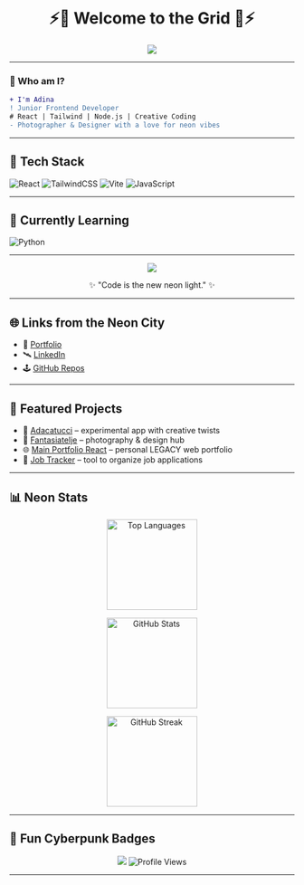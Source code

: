 <h1 align="center">⚡👾 Welcome to the Grid 👾⚡</h1>
<p align="center">
  <img src="https://img.shields.io/badge/Status-Coding%20in%20the%20Neon%20City-ff00ff?style=for-the-badge&logo=github" />
</p>

---

### 🌌 Who am I?
```diff
+ I'm Adina
! Junior Frontend Developer
# React | Tailwind | Node.js | Creative Coding
- Photographer & Designer with a love for neon vibes
```
---

## 🚀 Tech Stack
![React](https://img.shields.io/badge/React-00d8ff?style=for-the-badge&logo=react&logoColor=black)
![TailwindCSS](https://img.shields.io/badge/Tailwind-38b2ac?style=for-the-badge&logo=tailwind-css&logoColor=black)
![Vite](https://img.shields.io/badge/Vite-646CFF?style=for-the-badge&logo=vite&logoColor=FFD62E)
![JavaScript](https://img.shields.io/badge/JavaScript-f7df1e?style=for-the-badge&logo=javascript&logoColor=black)

---

## 🧪 Currently Learning
![Python](https://img.shields.io/badge/Python-3776AB?style=for-the-badge&logo=python&logoColor=white)

---

<p align="center"> <img src="https://img.shields.io/badge/Cyberpunk_Mode-ON-ff00ff?style=for-the-badge&logo=github&logoColor=black" /> </p> <p align="center">✨ "Code is the new neon light." ✨</p>

---

## 🌐 Links from the Neon City
- 🔮 [Portfolio](https://fantasiatelje.se)  
- 🛰 [LinkedIn](https://linkedin.com/in/adadigitalservices)  
- 🕹 [GitHub Repos](https://github.com/eleeira?tab=repositories)  

---

## 💾 Featured Projects
- 🧩 [Adacatucci](https://github.com/eleeira/adacatucci) – experimental app with creative twists  
- 🎨 [Fantasiatelje](https://github.com/eleeira/fantasiatelje) – photography & design hub  
- 🌐 [Main Portfolio React](https://github.com/eleeira/main-portfolio-react) – personal LEGACY web portfolio  
- 📡 [Job Tracker](https://github.com/eleeira/job-tracker) – tool to organize job applications  

---

## 📊 Neon Stats

<div align="center">
    <!-- Top Languages -->
  <img
    height="160"
    src="https://github-readme-stats.vercel.app/api/top-langs/?username=eleeira&layout=compact&theme=tokyonight&hide_border=true"
    alt="Top Languages"
  />

  <!-- GitHub Stats -->
  <img
    height="160"
    src="https://github-readme-stats.vercel.app/api?username=eleeira&show_icons=true&theme=tokyonight&hide_border=true"
    alt="GitHub Stats"
  />

  <!-- Streak -->
  <img
    height="160"
    src="https://streak-stats.demolab.com?user=eleeira&theme=tokyonight&hide_border=true"
    alt="GitHub Streak"
  />

</div>

---

## 🔮 Fun Cyberpunk Badges

<p align="center">

  <!-- Status Badge -->
  <img src="https://img.shields.io/badge/Status-Living%20in%20the%20Neon%20Grid-ff00ff?style=for-the-badge&logo=github&logoColor=black" />

  <!-- Profile Visitor Counter -->
  <img src="https://komarev.com/ghpvc/?username=eleeira&label=Visitors&color=ff00ff&style=for-the-badge" alt="Profile Views" />

</p>

---


